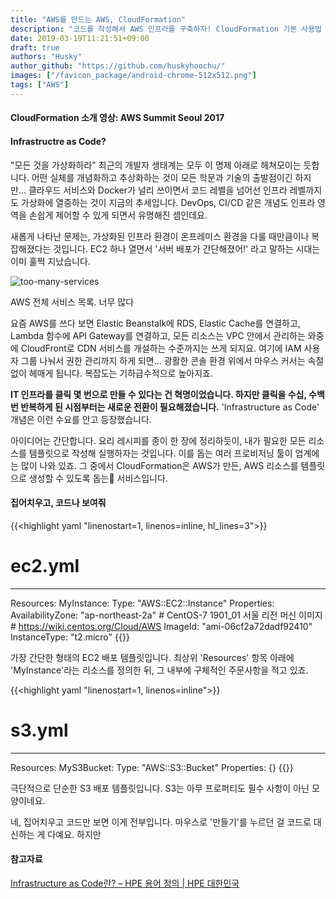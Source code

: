 ```yaml
---
title: "AWS를 만드는 AWS, CloudFormation"
description: "코드를 작성해서 AWS 인프라를 구축하자! CloudFormation 기본 사용법 소개"
date: 2019-03-19T11:21:51+09:00
draft: true
authors: "Husky"
author_github: "https://github.com/huskyhoochu/"
images: ["/favicon_package/android-chrome-512x512.png"]
tags: ["AWS"]
---
```


#### CloudFormation 소개 영상: AWS Summit Seoul 2017

<!-- {{<youtube DpkB38n7Yv4>}} -->

#### Infrastructre as Code?

"모든 것을 가상화하라" 최근의 개발자 생태계는 모두 이 명제 아래로 헤쳐모이는 듯합니다. 어떤 실체를 개념화하고 추상화하는 것이 모든 학문과 기술의 출발점이긴 하지만... 클라우드 서비스와 Docker가 널리 쓰이면서 코드 레벨을 넘어선 인프라 레벨까지도 가상화에 열중하는 것이 지금의 추세입니다. DevOps, CI/CD 같은 개념도 인프라 영역을 손쉽게 제어할 수 있게 되면서 유명해진 셈인데요.

새롭게 나타난 문제는, 가상화된 인프라 환경이 온프레미스 환경을 다룰 때만큼이나 복잡해졌다는 것입니다. EC2 하나 열면서 '서버 배포가 간단해졌어!' 라고 말하는 시대는 이미 훌쩍 지났습니다.

![too-many-services](/introduce-cloudformation/too-many-services.png)

<p class="caption">AWS 전체 서비스 목록. 너무 많다</p>

요즘 AWS를 쓰다 보면 Elastic Beanstalk에 RDS, Elastic Cache를 연결하고, Lambda 함수에 API Gateway를 연결하고, 모든 리소스는 VPC 안에서 관리하는 와중에 CloudFront로 CDN 서비스를 개설하는 수준까지는 쓰게 되지요. 여기에 IAM 사용자 그룹 나눠서 권한 관리까지 하게 되면... 광활한 콘솔 환경 위에서 마우스 커서는 속절없이 헤매게 됩니다. 복잡도는 기하급수적으로 높아지죠.

**IT 인프라를 클릭 몇 번으로 만들 수 있다는 건 혁명이었습니다. 하지만 클릭을 수십, 수백 번 반복하게 된 시점부터는 새로운 전환이 필요해졌습니다.** 'Infrastructure as Code' 개념은 이런 수요를 안고 등장했습니다.

아이디어는 간단합니다. 요리 레시피를 종이 한 장에 정리하듯이, 내가 필요한 모든 리소스를 템플릿으로 작성해 실행하자는 것입니다. 이를 돕는 여러 프로비저닝 툴이 업계에는 많이 나와 있죠. 그 중에서 CloudFormation은 AWS가 만든, AWS 리소스를 템플릿으로 생성할 수 있도록 돕는 서비스입니다.


#### 집어치우고, 코드나 보여줘

{{<highlight yaml "linenostart=1, linenos=inline, hl_lines=3">}}
# ec2.yml
---
Resources:
  MyInstance:
    Type: "AWS::EC2::Instance"
    Properties:
      AvailabilityZone: "ap-northeast-2a"
      # CentOS-7 1901_01 서울 리전 머신 이미지
      # https://wiki.centos.org/Cloud/AWS
      ImageId: "ami-06cf2a72dadf92410"
      InstanceType: "t2.micro"
{{</highlight>}}

가장 간단한 형태의 EC2 배포 템플릿입니다. 최상위 'Resources' 항목 아래에 'MyInstance'라는 리소스를 정의한 뒤, 그 내부에 구체적인 주문사항을 적고 있죠.

{{<highlight yaml "linenostart=1, linenos=inline">}}
# s3.yml
---
Resources:
  MyS3Bucket:
    Type: "AWS::S3::Bucket"
    Properties: {}
{{</highlight>}}

극단적으로 단순한 S3 배포 템플릿입니다. S3는 아무 프로퍼티도 필수 사항이 아닌 모양이네요.

네, 집어치우고 코드만 보면 이게 전부입니다. 마우스로 '만들기'를 누르던 걸 코드로 대신하는 게 다예요. 하지만 

#### 참고자료
  
<a href="https://www.hpe.com/kr/ko/what-is/infrastructure-as-code.html" target="_blank" rel="noopener noreferrer">Infrastructure as Code란? – HPE 용어 정의 | HPE 대한민국</a>
  